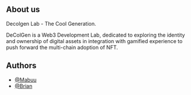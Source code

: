 ## About us
<p> Decolgen Lab - The Cool Generation.</p>
<p> 
DeColGen is a Web3 Development Lab, dedicated to exploring the identity and ownership of digital assets in integration with gamified experience to push forward the multi-chain adoption of NFT.
</p>

## Authors

- [@Mabuu](https://github.com/goodbuu)
- [@Brian](https://github.com/briansinw3b)

